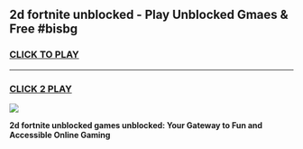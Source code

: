 
## 2d fortnite unblocked - Play Unblocked Gmaes & Free #bisbg
<h3>
<a href="https://news.freeplayer.one?title=2d_fortnite_unblocked&ref=26F">CLICK TO PLAY</a></h3>
<hr>

<h3>
<a href="https://news.freeplayer.one?title=2d_fortnite_unblocked&ref=26F">CLICK 2 PLAY</a>
  
</h3>

<a href="https://news.freeplayer.one?title=2d_fortnite_unblocked&ref=26F/"><img src="https://clearcache.store/games.png"></a>


**2d fortnite unblocked games unblocked: Your Gateway to Fun and Accessible Online Gaming**
